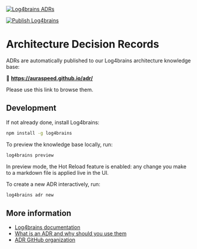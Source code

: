[![Log4brains ADRs](http://auraspeed.github.io/adr/badge.svg)](http://auraspeed.github.io/adr/)

[![Publish Log4brains](https://github.com/auraspeed/adr/actions/workflows/publish-log4brains.yml/badge.svg?branch=main)](https://github.com/auraspeed/adr/actions/workflows/publish-log4brains.yml)

# Architecture Decision Records

ADRs are automatically published to our Log4brains architecture knowledge base:

🔗 **https://auraspeed.github.io/adr/**

Please use this link to browse them.

## Development

If not already done, install Log4brains:

```bash
npm install -g log4brains
```

To preview the knowledge base locally, run:

```bash
log4brains preview
```

In preview mode, the Hot Reload feature is enabled: any change you make to a markdown file is applied live in the UI.

To create a new ADR interactively, run:

```bash
log4brains adr new
```

## More information

- [Log4brains documentation](https://github.com/thomvaill/log4brains/tree/master#readme)
- [What is an ADR and why should you use them](https://github.com/thomvaill/log4brains/tree/master#-what-is-an-adr-and-why-should-you-use-them)
- [ADR GitHub organization](https://adr.github.io/)
